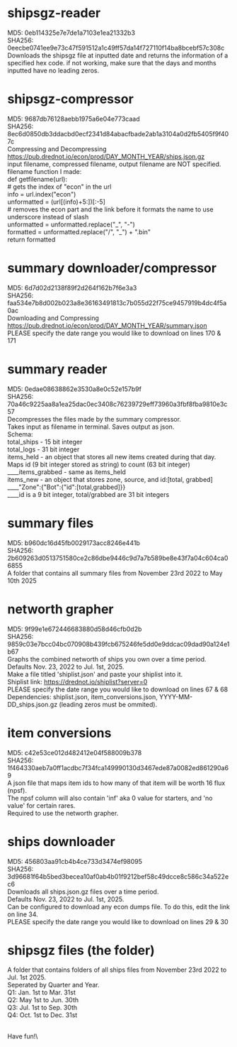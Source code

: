 # shipsgz-reader
MD5: 0eb114325e7e7de1a7103e1ea21332b3\
SHA256: 0eecbe0741ee9e73c47f591512a1c49ff57da14f727110f14ba8bcebf57c308c\
Downloads the shipsgz file at inputted date and returns the information of a specified hex code.
if not working, make sure that the days and months inputted have no leading zeros.

# shipsgz-compressor
MD5: 9687db76128aebb1975a6e04e773caad\
SHA256: 8ec6d0850db3ddacbd0ecf2341d84abacfbade2ab1a3104a0d2fb5405f9f407c\
Compressing and Decompressing https://pub.drednot.io/econ/prod/DAY_MONTH_YEAR/ships.json.gz \
input filename, compressed filename, output filename are NOT specified.\
filename function I made:\
def getfilename(url):\
    # gets the index of "econ" in the url\
    info = url.index("econ")\
    unformatted = (url[(info)+5:])[:-5]\
    # removes the econ part and the link before it formats the name to use underscore instead of slash\
    unformatted = unformatted.replace("\_", "-")\
    formatted = unformatted.replace("/", "_") + ".bin"\
    return formatted
    
# summary downloader/compressor
MD5: 6d7d02d2138f89f2d264f162b7f6e3a3\
SHA256: faa534e7b8d002b023a8e36163491813c7b055d22f75ce9457919b4dc4f5a0ac\
Downloading and Compressing https://pub.drednot.io/econ/prod/DAY_MONTH_YEAR/summary.json \
PLEASE specify the date range you would like to download on lines 170 & 171

# summary reader
MD5: 0edae08638862e3530a8e0c52e157b9f\
SHA256: 70a46c9225aa8a1ea25dac0ec3408c76239729eff73960a3fbf8fba9810e3c57\
Decompresses the files made by the summary compressor.\
Takes input as filename in terminal. Saves output as json.\
Schema:\
total_ships - 15 bit integer\
total_logs - 31 bit integer\
items_held - an object that stores all new items created during that day.\
Maps id (9 bit integer stored as string) to count (63 bit integer)\
____items_grabbed - same as items_held\
items_new - an object that stores zone, source, and id:[total, grabbed]\
____"Zone":{"Bot":{"id":[total,grabbed]}}\
____id is a 9 bit integer, total/grabbed are 31 bit integers

# summary files
MD5: b960dc16d45fb0029173acc8246e441b\
SHA256: 2b609263d0513751580ce2c86dbe9446c9d7a7b589be8e43f7a04c604ca06855\
A folder that contains all summary files from November 23rd 2022 to May 10th 2025

# networth grapher
MD5: 9f99e1e672446683880d58d46cfb0d2b\
SHA256: 9859c03e7bcc04bc070908b439fcb675246fe5dd0e9ddcac09dad90a124e1b67\
Graphs the combined networth of ships you own over a time period.\
Defaults Nov. 23, 2022 to Jul. 1st, 2025.\
Make a file titled 'shiplist.json' and paste your shiplist into it.\
Shiplist link: https://drednot.io/shiplist?server=0 \
PLEASE specify the date range you would like to download on lines 67 & 68\
Dependencies:
shiplist.json, item_conversions.json, YYYY-MM-DD_ships.json.gz (leading zeros must be ommited).

# item conversions
MD5: c42e53ce012d482412e04f588009b378\
SHA256: 1f464330aeb7a0ff1acdbc7f34fca149990130d3467ede87a0082ed861290a69\
A json file that maps item ids to how many of that item will be worth 16 flux (npsf).\
The npsf column will also contain 'inf' aka 0 value for starters, and 'no value' for certain rares.\
Required to use the networth grapher.

# ships downloader
MD5: 456803aa91cb4b4ce733d3474ef98095\
SHA256: 3d96681f64b5bed3becea10af0ab4b01f9212bef58c49dcce8c586c34a522ec6\
Downloads all ships.json.gz files over a time period.\
Defaults Nov. 23, 2022 to Jul. 1st, 2025.\
Can be configured to download any econ dumps file. To do this, edit the link on line 34.\
PLEASE specify the date range you would like to download on lines 29 & 30

# shipsgz files (the folder)

A folder that contains folders of all ships files from November 23rd 2022 to Jul. 1st 2025.\
Seperated by Quarter and Year.\
Q1: Jan. 1st to Mar. 31st\
Q2: May 1st to Jun. 30th\
Q3: Jul. 1st to Sep. 30th\
Q4: Oct. 1st to Dec. 31st

\
Have fun!\
